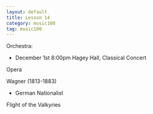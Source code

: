 ```yaml
---
layout: default
title: Lesson 14
category: music100
tag: music100
---
```


Orchestra:
- December 1st 8:00pm Hagey Hall, Classical Concert

Opera

Wagner (1813-1883)
- German Nationalist

Flight of the Valkyries
